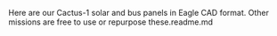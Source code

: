 Here are our Cactus-1 solar and bus panels in Eagle CAD format.
Other missions are free to use or repurpose these.readme.md
